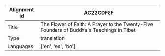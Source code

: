 |Alignment id | AC22CDF8F
| --- | --- 
|Title | The Flower of Faith: A Prayer to the Twenty-Five Founders of Buddha's Teachings in Tibet 
|Type | translation
|Languages | ['en', 'es', 'bo']